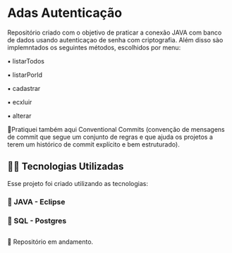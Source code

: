 # Adas Autenticação

Repositório criado com o objetivo de praticar a conexão JAVA com banco de dados usando autenticaçao de senha com criptografia. 
Além disso sào implemntados os seguintes métodos, escolhidos por menu: 

▪️ listarTodos

▪️ listarPorId

▪️ cadastrar

▪️ ecxluir

▪️ alterar 


🔸Pratiquei também aqui Conventional Commits (convenção de mensagens de commit que segue um conjunto de regras e que ajuda os projetos a terem um histórico de commit explícito e bem estruturado). 


## 👨‍💻️ Tecnologias Utilizadas
Esse projeto foi criado utilizando as tecnologias:
### :small_blue_diamond: JAVA - Eclipse
### :small_blue_diamond: SQL - Postgres

##
:construction: Repositório em andamento. 
